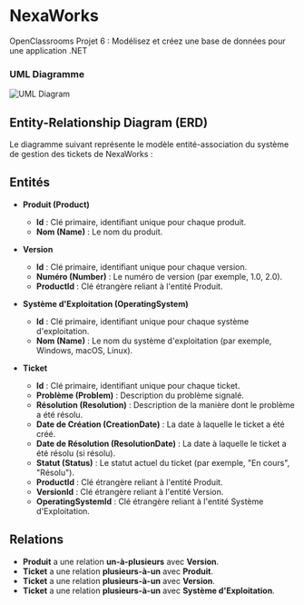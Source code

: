# NexaWorks

OpenClassrooms Projet 6 : Modélisez et créez une base de données pour une application .NET

### UML Diagramme

![UML Diagram](https://uml.benoitpodwinski.com/png/bL0n3i8m3Dpx2giZKZ_02WiBHO3OqzQ2Y2P1YJD4BNydWHIQggh4PFbyvpiR9N5oa1-qQcnDENGPm0fs3Qo1ItetUoRGjuOqbzVicMKOHHVKXYivBxAYGlsJ1IoQV7cZLUK3DIDFF3b3AFxBSURr7UUpUykgHP7cEA9HhIKVFSKt6bb0juo2KIYbRDr4CpSz4IDhbgyDMFnOWarE7tydhe2-BmhL3Me_ps_CW63IvLFEvnSfPT0jK2OX5gWl)

## Entity-Relationship Diagram (ERD)

Le diagramme suivant représente le modèle entité-association du système de gestion des tickets de NexaWorks :

## Entités

- **Produit (Product)**

  - **Id** : Clé primaire, identifiant unique pour chaque produit.
  - **Nom (Name)** : Le nom du produit.

- **Version**

  - **Id** : Clé primaire, identifiant unique pour chaque version.
  - **Numéro (Number)** : Le numéro de version (par exemple, 1.0, 2.0).
  - **ProductId** : Clé étrangère reliant à l'entité Produit.

- **Système d'Exploitation (OperatingSystem)**

  - **Id** : Clé primaire, identifiant unique pour chaque système d'exploitation.
  - **Nom (Name)** : Le nom du système d'exploitation (par exemple, Windows, macOS, Linux).

- **Ticket**
  - **Id** : Clé primaire, identifiant unique pour chaque ticket.
  - **Problème (Problem)** : Description du problème signalé.
  - **Résolution (Resolution)** : Description de la manière dont le problème a été résolu.
  - **Date de Création (CreationDate)** : La date à laquelle le ticket a été créé.
  - **Date de Résolution (ResolutionDate)** : La date à laquelle le ticket a été résolu (si résolu).
  - **Statut (Status)** : Le statut actuel du ticket (par exemple, "En cours", "Résolu").
  - **ProductId** : Clé étrangère reliant à l'entité Produit.
  - **VersionId** : Clé étrangère reliant à l'entité Version.
  - **OperatingSystemId** : Clé étrangère reliant à l'entité Système d'Exploitation.

## Relations

- **Produit** a une relation **un-à-plusieurs** avec **Version**.
- **Ticket** a une relation **plusieurs-à-un** avec **Produit**.
- **Ticket** a une relation **plusieurs-à-un** avec **Version**.
- **Ticket** a une relation **plusieurs-à-un** avec **Système d'Exploitation**.
